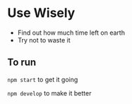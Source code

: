 # Use Wisely

* Find out how much time left on earth
* Try not to waste it

## To run

`npm start` to get it going

`npm develop` to make it better
